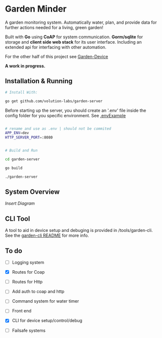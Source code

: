 # Garden Minder

A garden monitoring system. Automatically water, plan, and provide data for further actions needed for a living, green garden!

Built with **Go** using **CoAP** for system communication. **Gorm/sqlite** for storage and **client side web stack** for its user interface. Including an extended api for interfacing with other automation.

For the other half of this project see [Garden-Device](https://github.com/Volution-Labs/garden-device)

**A work in progress.**

## Installation & Running

```bash
# Install With:

go get github.com/volution-labs/garden-server

```

Before starting up the server, you should create an '.env' file inside the config folder for you specific environment. See [.envExample](../config/.envExample)

```bash

# rename and use as .env | should not be commited
APP_ENV=dev
HTTP_SERVER_PORT=:8080

```

```bash

# Build and Run

cd garden-server

go build

./garden-server

```

## System Overview

_Insert Diagram_

## CLI Tool

A tool to aid in device setup and debuging is provided in /tools/garden-cli. See the [garden-cli README](https://github.com/volution-labs/garden-server/tools/garden-cli/README.md) for more info.

## To do

- [ ] Logging system

- [x] Routes for Coap

- [ ] Routes for Http

- [ ] Add auth to coap and http

- [ ] Command system for water timer

- [ ] Front end

- [x] CLI for device setup/control/debug

- [ ] Failsafe systems
